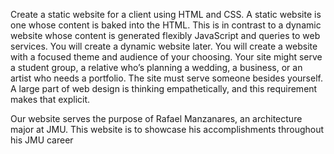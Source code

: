 Create a static website for a client using HTML and CSS. A static website is one whose content is baked into the HTML. This is in contrast to a dynamic website whose content is generated flexibly JavaScript and queries to web services. You will create a dynamic website later. You will create a website with a focused theme and audience of your choosing. Your site might serve a student group, a relative who’s planning a wedding, a business, or an artist who needs a portfolio. The site must serve someone besides yourself. A large part of web design is thinking empathetically, and this requirement makes that explicit.

Our website serves the purpose of Rafael Manzanares, an architecture major at JMU. This website is to showcase his accomplishments throughout his JMU career
